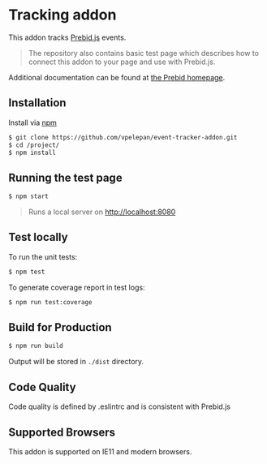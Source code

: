 # Tracking addon

This addon tracks [Prebid.js](http://prebid.org/developers.html) events.

> The repository also contains basic test page which describes how to connect this addon to your page and use with Prebid.js.

Additional documentation can be found at [the Prebid homepage](http://prebid.org).

## Installation

Install via [npm](https://www.npmjs.com/)

```bash
$ git clone https://github.com/vpelepan/event-tracker-addon.git
$ cd /project/
$ npm install
```

## Running the test page

```bash
$ npm start
```

> Runs a local server on [http://localhost:8080](http://localhost:8080)

## Test locally

To run the unit tests:

```bash
$ npm test
```


To generate coverage report in test logs:

```bash
$ npm run test:coverage
```

## Build for Production

```bash
$ npm run build
```

Output will be stored in `./dist` directory.

## Code Quality

Code quality is defined by .eslintrc and is consistent with Prebid.js

## Supported Browsers

This addon is supported on IE11 and modern browsers.
